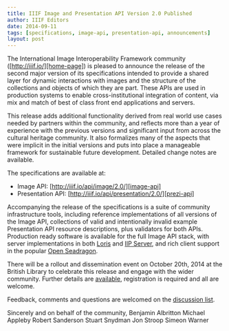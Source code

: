 ```yaml
---
title: IIIF Image and Presentation API Version 2.0 Published
author: IIIF Editors
date: 2014-09-11
tags: [specifications, image-api, presentation-api, announcements]
layout: post
---
```


The International Image Interoperability Framework community ([http://iiif.io/][home-page]) is pleased to announce the release of the second major version of its specifications intended to provide a shared layer for dynamic interactions with images and the structure of the collections and objects of which they are part.  These APIs are used in production systems to enable cross-institutional integration of content, via mix and match of best of class front end applications and servers.

This release adds additional functionality derived from real world use cases needed by partners within the community, and reflects more than a year of experience with the previous versions and significant input from across the cultural heritage community.  It also formalizes many of the aspects that were implicit in the initial versions and puts into place a manageable framework for sustainable future development.  Detailed change notes are available.

The specifications are available at:

  * Image API: [http://iiif.io/api/image/2.0/][image-api]
  * Presentation API: [http://iiif.io/api/presentation/2.0/][prezi-api]

Accompanying the release of the specifications is a suite of community infrastructure tools, including reference implementations of all versions of the Image API, collections of valid and intentionally invalid example Presentation API resource descriptions, plus validators for both APIs.  Production ready software is available for the full Image API stack, with server implementations in both [Loris][loris] and [IIP Server][iipserver], and rich client support in the popular [Open Seadragon][osd].  

There will be a rollout and dissemination event on October 20th, 2014 at the British Library to celebrate this release and engage with the wider community.  Further details are [available][london], registration is required and all are welcome.

Feedback, comments and questions are welcomed on the [discussion list][iiif-discuss].

Sincerely and on behalf of the community,
  Benjamin Albritton
  Michael Appleby
  Robert Sanderson
  Stuart Snydman
  Jon Stroop
  Simeon Warner

[home-page]: http://iiif.io/
[image-api]: /api/image/2.0/
[prezi-api]: /api/presentation/2.0/
[loris]: https://github.com/pulibrary/loris/
[iipserver]: https://github.com/ruven/iipsrv
[osd]: http://openseadragon.github.io/
[iiif-discuss]: https://groups.google.com/forum/#!forum/iiif-discuss
[london]: /event/2014/london.html

